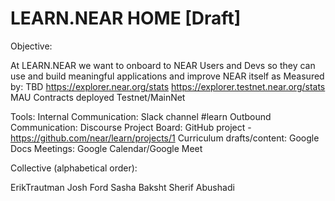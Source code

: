 # LEARN.NEAR HOME [Draft]

Objective: 

At LEARN.NEAR we want to onboard to NEAR Users and Devs so they can use and build meaningful applications and improve NEAR itself as Measured by:
TBD
https://explorer.near.org/stats
https://explorer.testnet.near.org/stats
MAU
Contracts deployed Testnet/MainNet


Tools:
Internal Communication:  Slack channel #learn
Outbound Communication: Discourse
Project Board: GitHub project - https://github.com/near/learn/projects/1
Curriculum drafts/content: Google Docs
Meetings: Google Calendar/Google Meet


Collective (alphabetical order):

ErikTrautman 
Josh Ford
Sasha Baksht
Sherif Abushadi
